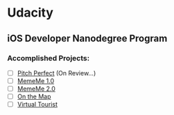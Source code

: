 # Udacity

## iOS Developer Nanodegree Program

### Accomplished Projects:

- [ ] [Pitch Perfect](https://github.com/Anastasia-Petrova/Udacity/tree/master/PitchPerfect) (On Review...)
- [ ] [MemeMe 1.0](https://github.com/Anastasia-Petrova/Udacity/tree/master/MemeMe%201.0)
- [ ] [MemeMe 2.0](https://github.com/Anastasia-Petrova/Udacity/tree/master/MemeMe%202.0)
- [ ] [On the Map](https://github.com/Anastasia-Petrova/Udacity/tree/master/On%20the%20Map)
- [ ] [Virtual Tourist](https://github.com/Anastasia-Petrova/Udacity/tree/master/Virtual%20Tourist)